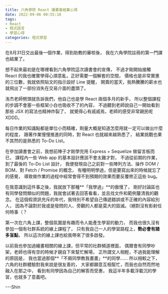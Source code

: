 ```yaml
---
title: 六角學院 React 讀書會結業心得
date: 2022-09-06 00:55:18
tags: 
- React
- 程式語言
- 學習心得
categories: 程式學習
---
```

在8月31日交出最後一個作業，得到助教的審核後，
我在六角學院註冊的第一門課也結業了。
<!-- more -->
想不起來最初是在哪裡看到六角學院這次讀書會的宣傳，
不過才剛開始接觸 React 的我也確實學得心煩意亂，正好需要一個解套的空間，
價格也是非常實惠的三位數，我就依照貼文的指示設好 Line 提醒，
開賣的當天，我熱騰騰的薪水也就飛出了一部份消失在交易介面的盡頭了。

洧杰老師劈頭就告訴我們，他自己也是學 React 兩個多月的新手，
所以整個課程的步調不會塞一些框架小白也吸收不了的內容，
不過聽到老師說自己一開始看到那些 JSX 的寫法也精神炸裂了，
就覺得心有戚戚焉，老師的感受非常親民呢 XDDD。

每日作業的知識點都是單位小而精確，劑量大概是知道怎麼用就一定可以做出什麼的程度，
跟著作業慢慢推進的同時，對 React 也就越來越熟悉了，
結業挑戰也果不其然的是熟悉的 To-Do List。

在參加讀書會之前，我想前陣子才剛學完用 Express + Sequelize 做留言板而已，
課程內一些 Web app 的基本設計應該不會太難才對，
不過從前期的作業，到了最後的 To-Do List 設計，
我便發現自己之前對一些陣列方法、操作 DOM / BOM、對 Fetch / Promise 的概念，
有種明明學過，但是要寫出來的時候就忘了的感覺，
導致做作業的過程中經常會得不到預期的效果而要反覆修正這些 bug。

在我意識到這件事之後，我就放下那種**「我學過」**的傲慢了，
剛好討論區也有同學發問類似的問題，我就會試著去回答看看，並且找文件和範例釐清我的觀念。
在這個假資訊充斥的年代，我特別不希望自己傳遞錯誤或不正確的內容給別人，
因為不論對於我或是發問的人、旁觀的人都是莫大的毀滅。（絕對沒有影射任何時事（？

第一次在六角上課，整個氛圍是有趣而令人能產生學習的動力，
而我也很久沒有參加一個有社群系統的線上課程了，
只有我自己一人的學習路程上，**勢必會有諸多盲點**，
所以這次的線上課也給我帶來了很多啟發。

以前我也參加過繪畫相關的線上課，但平常的社群頻道裡面，
偶爾會有同學吵架，老師也得有空的時候才親自下來幫忙解場，
正所謂文人相輕，不過我能理解的原因是，
我也當過那個**「不屑同學教我畫畫」**的同學......
所以相較之下，六角的社群體驗對我來說是很友善的，
大家都願意互相幫忙，而我也自然而然地融入在那之中，
看到有同學因為自己的解答而受惠，
我這半年多載浮載沉的學習，也就多了意義吧。

---Shin
